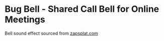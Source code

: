 # Bug Bell - Shared Call Bell for Online Meetings
Bell sound effect sourced from [zapsplat.com](https://www.zapsplat.com/music/bell-ring-small-could-be-reception-elevator-or-bicycle-bell-etc-2/)